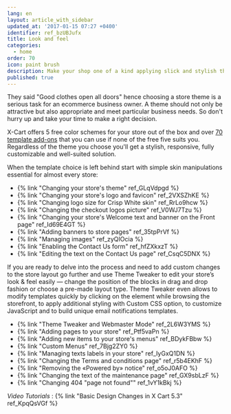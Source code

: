 ```yaml
---
lang: en
layout: article_with_sidebar
updated_at: '2017-01-15 07:27 +0400'
identifier: ref_bzUBJufx
title: Look and feel
categories:
  - home
order: 70
icon: paint brush
description: Make your shop one of a kind applying slick and stylish themes and tweaks
published: true
---
```

They said "Good clothes open all doors" hence choosing a store theme is a serious task for an ecommerce business owner. A theme should not only be attractive but also appropriate and meet particular business needs. So don't hurry up and take your time to make a right decision.

X-Cart offers 5 free color schemes for your store out of the box and over [70 template add-ons](https://market.x-cart.com/ecommerce-templates/ "Look and feel") that you can use if none of the free five suits you. Regardless of the theme you choose you'll get a stylish, responsive, fully customizable and well-suited solution.

When the template choice is left behind start with simple skin manipulations essential for almost every store: 

*   {% link "Changing your store's theme" ref_GLqVdpgd %}
*   {% link "Changing your store's logo and favicon" ref_2VXSZhKE %}
*   {% link "Changing logo size for Crisp White skin" ref_RrLo9hcw %}
*   {% link "Changing the checkout logos picture" ref_V0WJ7Tzu %}
*   {% link "Changing your store's Welcome text and banner on the Front page" ref_Id69E4GT %}
*   {% link "Adding banners to store pages" ref_35tpPrVf %}
*   {% link "Managing images" ref_zyQIOcia %}
*   {% link "Enabling the Contact Us form" ref_hfZXkxzT %}
*   {% link "Editing the text on the Contact Us page" ref_CsqC5DNX %}

If you are ready to delve into the process and need to add custom changes to the store layout go further and use Theme Tweaker to edit your store’s look & feel easily — change the position of the blocks in drag and drop fashion or choose a pre-made layout type. Theme Tweaker even allows to modify templates quickly by clicking on the element while browsing the storefront, to apply additional styling with Custom CSS option, to customize JavaScript and to build unique email notifications templates.

*   {% link "Theme Tweaker and Webmaster Mode" ref_2L6W3YMS %}
*   {% link "Adding pages to your store" ref_Ptf5vaPn %}
*   {% link "Adding new items to your store's menus" ref_BDykFBbw %}
*   {% link "Custom Menus" ref_7Bjg2ZY0 %}
*   {% link "Managing texts labels in your store" ref_IyGxQ1DN %}
*   {% link "Changing the Terms and conditions page" ref_r5b4EKhF %}
*   {% link "Removing the «Powered by» notice" ref_o5oJ0AFO %}
*   {% link "Changing the text of the maintenance page" ref_GX9sbLzF %}
*   {% link "Changing 404 "page not found"" ref_1vY1kBkj %}


_Video Tutorials_ :
{% link "Basic Design Changes in X Cart 5.3" ref_KpqQsVGf %}
